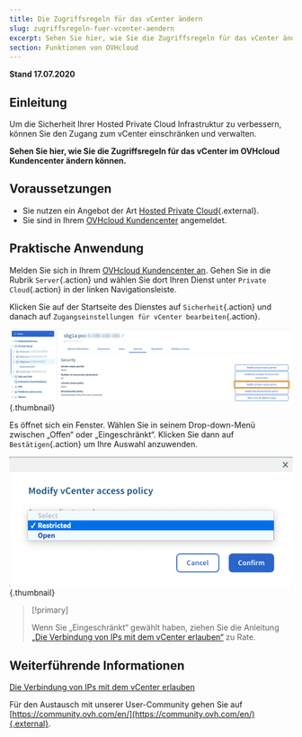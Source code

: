 ```yaml
---
title: Die Zugriffsregeln für das vCenter ändern
slug: zugriffsregeln-fuer-vcenter-aendern
excerpt: Sehen Sie hier, wie Sie die Zugriffsregeln für das vCenter ändern können
section: Funktionen von OVHcloud
---
```


**Stand 17.07.2020**

## Einleitung

Um die Sicherheit Ihrer Hosted Private Cloud Infrastruktur zu verbessern, können Sie den Zugang zum vCenter einschränken und verwalten.

**Sehen Sie hier, wie Sie die Zugriffsregeln für das vCenter im OVHcloud Kundencenter ändern können.**

## Voraussetzungen

- Sie nutzen ein Angebot der Art [Hosted Private Cloud](https://www.ovhcloud.com/de/enterprise/products/hosted-private-cloud/){.external}.
- Sie sind in Ihrem [OVHcloud Kundencenter](https://www.ovh.com/auth/?action=gotomanager) angemeldet.

## Praktische Anwendung

Melden Sie sich in Ihrem  [OVHcloud  Kundencenter an](https://www.ovh.com/auth/?action=gotomanager). Gehen Sie in die Rubrik `Server`{.action} und wählen Sie dort Ihren Dienst unter `Private Cloud`{.action} in der linken Navigationsleiste.

Klicken Sie auf der Startseite des Dienstes auf `Sicherheit`{.action} und danach auf `Zugangseinstellungen für vCenter bearbeiten`{.action}.

![Zugangseinstellungen bearbeiten](images/modifypolicy-01.png){.thumbnail}

Es öffnet sich ein Fenster. Wählen Sie in seinem Drop-down-Menü zwischen „Offen“ oder „Eingeschränkt“. Klicken Sie dann auf `Bestätigen`{.action} um Ihre Auswahl anzuwenden.

![Zugangseinstellungen bearbeiten](images/modifypolicy-02.png){.thumbnail}

> [!primary]
>
> Wenn Sie „Eingeschränkt“ gewählt haben, ziehen Sie die Anleitung [„Die Verbindung von IPs mit dem vCenter erlauben“](../die-verbindung-von-ips-mit-dem-vcenter-erlauben/) zu Rate.
> 

## Weiterführende Informationen

[Die Verbindung von IPs mit dem vCenter erlauben](../die-verbindung-von-ips-mit-dem-vcenter-erlauben/)

Für den Austausch mit unserer User-Community gehen Sie auf [https://community.ovh.com/en/](https://community.ovh.com/en/){.external}.
